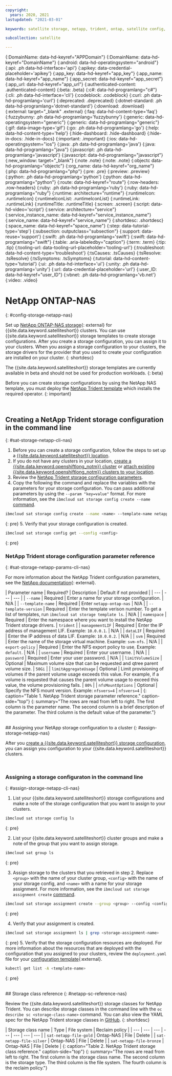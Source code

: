 ```yaml
---
copyright:
  years: 2020, 2021
lastupdated: "2021-03-01"

keywords: satellite storage, netapp, trident, ontap, satellite config, satellite configurations, 

subcollection: satellite

---
```


{:DomainName: data-hd-keyref="APPDomain"}
{:DomainName: data-hd-keyref="DomainName"}
{:android: data-hd-operatingsystem="android"}
{:api: .ph data-hd-interface='api'}
{:apikey: data-credential-placeholder='apikey'}
{:app_key: data-hd-keyref="app_key"}
{:app_name: data-hd-keyref="app_name"}
{:app_secret: data-hd-keyref="app_secret"}
{:app_url: data-hd-keyref="app_url"}
{:authenticated-content: .authenticated-content}
{:beta: .beta}
{:c#: data-hd-programlang="c#"}
{:cli: .ph data-hd-interface='cli'}
{:codeblock: .codeblock}
{:curl: .ph data-hd-programlang='curl'}
{:deprecated: .deprecated}
{:dotnet-standard: .ph data-hd-programlang='dotnet-standard'}
{:download: .download}
{:external: target="_blank" .external}
{:faq: data-hd-content-type='faq'}
{:fuzzybunny: .ph data-hd-programlang='fuzzybunny'}
{:generic: data-hd-operatingsystem="generic"}
{:generic: data-hd-programlang="generic"}
{:gif: data-image-type='gif'}
{:go: .ph data-hd-programlang='go'}
{:help: data-hd-content-type='help'}
{:hide-dashboard: .hide-dashboard}
{:hide-in-docs: .hide-in-docs}
{:important: .important}
{:ios: data-hd-operatingsystem="ios"}
{:java: .ph data-hd-programlang='java'}
{:java: data-hd-programlang="java"}
{:javascript: .ph data-hd-programlang='javascript'}
{:javascript: data-hd-programlang="javascript"}
{:new_window: target="_blank"}
{:note .note}
{:note: .note}
{:objectc data-hd-programlang="objectc"}
{:org_name: data-hd-keyref="org_name"}
{:php: data-hd-programlang="php"}
{:pre: .pre}
{:preview: .preview}
{:python: .ph data-hd-programlang='python'}
{:python: data-hd-programlang="python"}
{:route: data-hd-keyref="route"}
{:row-headers: .row-headers}
{:ruby: .ph data-hd-programlang='ruby'}
{:ruby: data-hd-programlang="ruby"}
{:runtime: architecture="runtime"}
{:runtimeIcon: .runtimeIcon}
{:runtimeIconList: .runtimeIconList}
{:runtimeLink: .runtimeLink}
{:runtimeTitle: .runtimeTitle}
{:screen: .screen}
{:script: data-hd-video='script'}
{:service: architecture="service"}
{:service_instance_name: data-hd-keyref="service_instance_name"}
{:service_name: data-hd-keyref="service_name"}
{:shortdesc: .shortdesc}
{:space_name: data-hd-keyref="space_name"}
{:step: data-tutorial-type='step'}
{:subsection: outputclass="subsection"}
{:support: data-reuse='support'}
{:swift: .ph data-hd-programlang='swift'}
{:swift: data-hd-programlang="swift"}
{:table: .aria-labeledby="caption"}
{:term: .term}
{:tip: .tip}
{:tooling-url: data-tooling-url-placeholder='tooling-url'}
{:troubleshoot: data-hd-content-type='troubleshoot'}
{:tsCauses: .tsCauses}
{:tsResolve: .tsResolve}
{:tsSymptoms: .tsSymptoms}
{:tutorial: data-hd-content-type='tutorial'}
{:ui: .ph data-hd-interface='ui'}
{:unity: .ph data-hd-programlang='unity'}
{:url: data-credential-placeholder='url'}
{:user_ID: data-hd-keyref="user_ID"}
{:vbnet: .ph data-hd-programlang='vb.net'}
{:video: .video}


# NetApp ONTAP-NAS
{: #config-storage-netapp-nas}

Set up [NetApp ONTAP-NAS storage](https://netapp-trident.readthedocs.io/en/stable-v20.07/){: external} for {{site.data.keyword.satelliteshort}} clusters. You can use {{site.data.keyword.satelliteshort}} storage templates to create storage configurations. After you create a storage configuration, you can assign it to your clusters. When you assign a storage configuration to your clusters, the storage drivers for the provider that you used to create your configuration are installed on your cluster.
{: shortdesc}

The {{site.data.keyword.satelliteshort}} storage templates are currently available in beta and should not be used for production workloads.
{: beta}


Before you can create storage configurations by using the NetApp NAS template, you must deploy the [NetApp Trident template](/docs/satellite?topic=satellite-config-storage-netapp-trident) which installs the required operator.
{: important}

<br />



## Creating a NetApp Trident storage configuration in the command line
{: #sat-storage-netapp-cli-nas}

1. Before you can create a storage configuration, follow the steps to set up a [{{site.data.keyword.satelliteshort}} location](/docs/satellite?topic=satellite-locations).
2. If you do not have any clusters in your location, [create a {{site.data.keyword.openshiftlong_notm}} cluster](/docs/openshift?topic=openshift-satellite-clusters) or [attach existing {{site.data.keyword.openshiftlong_notm}} clusters to your location](/docs/satellite?topic=satellite-cluster-config#existing-openshift-clusters).
3. Review the [NetApp Trident storage configuration parameters](#sat-storage-netapp-params-cli-nas).
4. Copy the following the command and replace the variables with the parameters for your storage configuration. You can pass additional parameters by using the `--param "key=value"` format. For more information, see the `ibmcloud sat storage config create --name` [command](/docs/satellite?topic=satellite-satellite-cli-reference#cli-storage-config-create).
  ```sh
  ibmcloud sat storage config create --name <name> --template-name netapp-ontap-nas --template-version 20.07 --param "managementLIF=<managementLIF>" --param "dataLIF=<dataLIF>" --param "svm=<svm>" --param "export-policy=<export-policy>" --param "username=<username>" --param "password=<password>"
  ```
  {: pre}
5. Verify that your storage configuration is created.
  ```sh
  ibmcloud sat storage config get --config <config>
  ```
  {: pre}

### NetApp Trident storage configuration parameter reference
{: #sat-storage-netapp-params-cli-nas}

For more information about the NetApp Trident configuration parameters, see the [NetApp documentation](https://netapp-trident.readthedocs.io/en/stable-v20.07/docker/install/ndvp_ontap_config.html#configuration-file-options){: external}.

| Parameter name | Required? | Description | Default if not provided |
| --- | --- | --- | 
| `--name` | Required | Enter a name for your storage configuration. | N/A |
| `--template-name` | Required | Enter `netapp-ontap-nas` | N/A |
| `--template-version` | Required | Enter the template verison number. To get a list of templates, run `ibmcloud sat storage template ls`. | N/A |
| `namespace` | Required | Enter the namespace where you want to install the NetApp Trident storage drivers. | `trident` |
| `managementLIF` | Required | Enter the IP address of management LIF. Example: `10.0.0.1`. | N/A |
| `dataLIF` | Required | Enter the IP address of data LIF. Example: `10.0.0.2`. | N/A | 
| `svm` | Required | Enter the name of the storage virtual machine. Example: `svm-nfs`. | N/A | 
| `export-policy` | Required | Enter the NFS export policy to use. Example: `default`. | N/A |
| `username` | Required | Enter your username. | N/A |
| `password` | Required | Enter your user password. | N/A |
| `limitVolumeSize` | Optional | Maximum volume size that can be requested and qtree parent volume size. | `50Gi` |
| `limitAggregateUsage` | Optional | Limit provisioning of volumes if the parent volume usage exceeds this value. For example, if a volume is requested that causes the parent volume usage to exceed this value, the volume provisioning fails.  | `80%` |
| `nfsMountOptions` | Optional | Specify the NFS mount version. Example: `nfsvers=4` | `nfsvers=4` |
{: caption="Table 1. NetApp Trident storage parameter reference." caption-side="top"}
{: summary="The rows are read from left to right. The first column is the parameter name. The second column is a brief description of the parameter. The third column is the default value of the parameter."}

<br />
## Assigning your NetApp storage configuration to a cluster
{: #assign-storage-netapp-nas}

After you [create a {{site.data.keyword.satelliteshort}} storage configuration](#config-storage-netapp-nas), you can assign you configuration to your {{site.data.keyword.satelliteshort}} clusters.

<br />



### Assigning a storage configuraton in the command line
{: #assign-storage-netapp-cli-nas}

1. List your {{site.data.keyword.satelliteshort}} storage configurations and make a note of the storage configuration that you want to assign to your clusters.
  ```sh
  ibmcloud sat storage config ls
  ```
  {: pre}

2. List your {{site.data.keyword.satelliteshort}} cluster groups and make a note of the group that you want to assign storage.
  ```sh
  ibmcloud sat group ls
  ```
  {: pre}

3. Assign storage to the clusters that you retrieved in step 2. Replace `<group>` with the name of your cluster group, `<config>` with the name of your storage config, and `<name>` with a name for your storage assignment. For more information, see the `ibmcloud sat storage assignment create` [command](/docs/satellite?topic=satellite-satellite-cli-reference#cli-storage-assign-create).
  ```sh
  ibmcloud sat storage assignment create --group <group> --config <config> --name <name>
  ```
  {: pre}

4. Verify that your assignment is created.
  ```sh
  ibmcloud sat storage assignment ls | grep <storage-assignment-name>
  ```
  {: pre}
5. Verify that the storage configuration resources are deployed. For more information about the resources that are deployed with the configuration that you assigned to your clusters, review the `deployment.yaml` file for your [configuration template](https://github.com/IBM/ibm-satellite-storage/tree/master/config-templates){:external}.
  ```sh
  kubectl get list -A <template-name>
  ```
  {: pre}

<br />
## Storage class reference
{: #netapp-sc-reference-nas}

Review the {{site.data.keyword.satelliteshort}} storage classes for NetApp Trident. You can describe storage classes in the command line with the `oc describe sc <storage-class-name>` command. You can also view the YAML spec for the NetApp Trident storage classes in [GitHub](https://github.com/IBM/ibm-satellite-storage/blob/develop/config-templates/netapp/netapp-trident/20.07/storage-class.yaml).
{: shortdesc}

| Storage class name | Type | File system | Reclaim policy |
| --- | --- | --- | --- | --- | --- | --- |
| `sat-netapp-file-gold` | Ontap-NAS | File | Delete |
| `sat-netapp-file-silver` | Ontap-NAS | File | Delete |
| `sat-netapp-file-bronze` | Ontap-NAS | File | Delete | 
{: caption="Table 2. NetApp Trident storage class reference." caption-side="top"}
{: summary="The rows are read from left to right. The first column is the storage class name. The second column is the storage type. The third column is the file system. The fourth column is the reclaim policy."}

